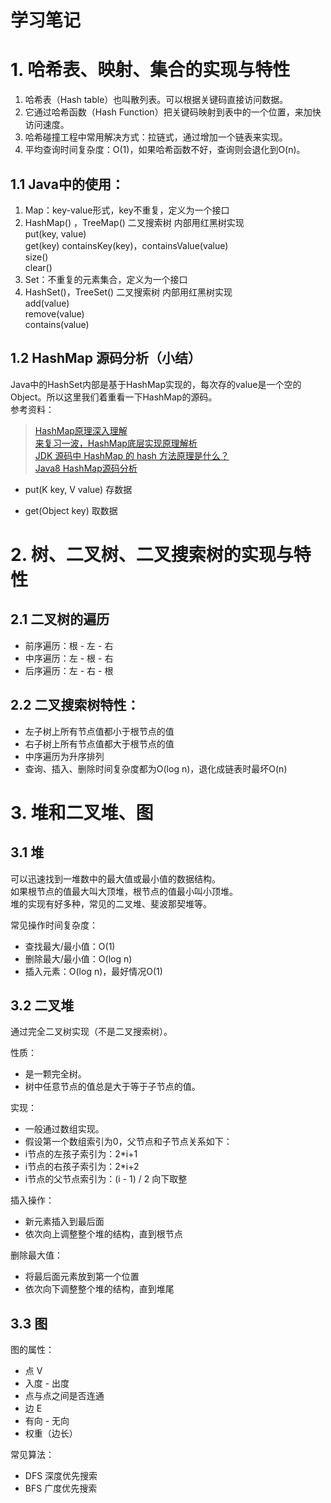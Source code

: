 # 学习笔记 #
# 1. 哈希表、映射、集合的实现与特性 #

1. 哈希表（Hash table）也叫散列表。可以根据关键码直接访问数据。  
2. 它通过哈希函数（Hash Function）把关键码映射到表中的一个位置，来加快访问速度。  
3. 哈希碰撞工程中常用解决方式：拉链式，通过增加一个链表来实现。  
4. 平均查询时间复杂度：O(1)，如果哈希函数不好，查询则会退化到O(n)。 
## 1.1 Java中的使用： ##
1. Map：key-value形式，key不重复，定义为一个接口
2. HashMap() ，TreeMap() 二叉搜索树 内部用红黑树实现  
	put(key, value)  
	get(key)
	containsKey(key)，containsValue(value)  
	size()  
	clear()
3. Set：不重复的元素集合，定义为一个接口
4. HashSet()，TreeSet() 二叉搜索树 内部用红黑树实现  
	add(value)  
	remove(value)  
	contains(value)
## 1.2 HashMap 源码分析（小结） ## 
Java中的HashSet内部是基于HashMap实现的，每次存的value是一个空的Object。所以这里我们着重看一下HashMap的源码。  
参考资料：  
> [HashMap原理深入理解](https://blog.csdn.net/visant/article/details/80045154)   
> [来复习一波，HashMap底层实现原理解析](http://baijiahao.baidu.com/s?id=1665667572592680093&wfr=spider&for=pc)  
> [JDK 源码中 HashMap 的 hash 方法原理是什么？](https://www.zhihu.com/question/20733617)  
> [Java8 HashMap源码分析](https://link.zhihu.com/?target=https%3A//blog.csdn.net/mq2553299/article/details/76858495)  

- put(K key, V value) 存数据


- get(Object key) 取数据

# 2. 树、二叉树、二叉搜索树的实现与特性 #
## 2.1 二叉树的遍历 ##
- 前序遍历：根 - 左 - 右  
- 中序遍历：左 - 根 - 右  
- 后序遍历：左 - 右 - 根  

## 2.2 二叉搜索树特性： ##
- 左子树上所有节点值都小于根节点的值
- 右子树上所有节点值都大于根节点的值
- 中序遍历为升序排列
- 查询、插入、删除时间复杂度都为O(log n)，退化成链表时最坏O(n)

# 3. 堆和二叉堆、图 #
## 3.1 堆 ##
可以迅速找到一堆数中的最大值或最小值的数据结构。  
如果根节点的值最大叫大顶堆，根节点的值最小叫小顶堆。  
堆的实现有好多种，常见的二叉堆、斐波那契堆等。  

常见操作时间复杂度： 

- 查找最大/最小值：O(1)
- 删除最大/最小值：O(log n)
- 插入元素：O(log n)，最好情况O(1)
## 3.2 二叉堆 ##
通过完全二叉树实现（不是二叉搜索树）。

性质：  

- 是一颗完全树。  
- 树中任意节点的值总是大于等于子节点的值。

实现：  

- 一般通过数组实现。
- 假设第一个数组索引为0，父节点和子节点关系如下：  
- i节点的左孩子索引为：2*i+1  
- i节点的右孩子索引为：2*i+2  
- i节点的父节点索引为：(i - 1) / 2 向下取整  

插入操作：  

- 新元素插入到最后面  
- 依次向上调整整个堆的结构，直到根节点  

删除最大值：  

- 将最后面元素放到第一个位置  
- 依次向下调整整个堆的结构，直到堆尾  

## 3.3 图 ##
图的属性：

- 点 V
- 入度 - 出度
- 点与点之间是否连通
- 边 E
- 有向 - 无向
- 权重（边长）

常见算法：

- DFS 深度优先搜索
- BFS 广度优先搜索


